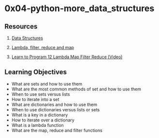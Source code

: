 # 0x04-python-more_data_structures

## Resources

1. [Data Structures](https://docs.python.org/3/tutorial/datastructures.html)

1. [Lambda, filter, reduce and map](https://python-course.eu/advanced-python/lambda-filter-reduce-map.php)

1. [Learn to Program 12 Lambda Map Filter Reduce (Video)](https://www.youtube.com/watch?v=1GAC6KQUPeg)

## Learning Objectives

* What are sets and how to use them
* What are the most common methods of set and how to use them
* When to use sets versus lists
* How to iterate into a set
* What are dictionaries and how to use them
* When to use dictionaries versus lists or sets
* What is a key in a dictionary
* How to iterate over a dictionary
* What is a lambda function
* What are the map, reduce and filter functions
